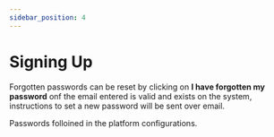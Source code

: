 ```yaml
---
sidebar_position: 4
---
```

# Signing Up

Forgotten passwords can be reset by clicking on **I have forgotten my password** onf the email entered is valid and exists on the system, instructions to set a new password will be sent over email.

Passwords folloined in the platform configurations.